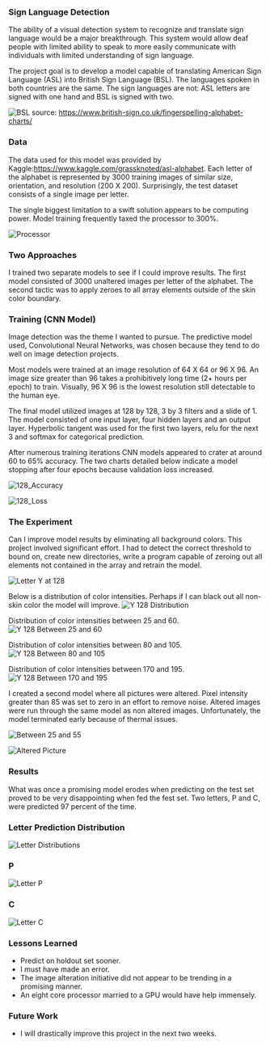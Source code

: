 ### Sign Language Detection

The ability of a visual detection system to recognize and translate sign language would be a major breakthrough. This system would allow deaf people with limited ability to speak to more easily communicate with individuals with limited understanding of sign language.

The project goal is to develop a model capable of translating American Sign Language (ASL) into British Sign Language (BSL).  The languages spoken in both countries are the same.  The sign languages are not: ASL letters are signed with one hand and BSL is signed with two.

![BSL](BSL-Right.png)
source: https://www.british-sign.co.uk/fingerspelling-alphabet-charts/
### Data

The data used for this model was provided by Kaggle:https://www.kaggle.com/grassknoted/asl-alphabet.  Each letter of the alphabet is represented by 3000 training images of similar size, orientation, and resolution (200 X 200).  Surprisingly, the test dataset consists of a single image per letter.

The single biggest limitation to a swift solution appears to be computing power.  Model training frequently taxed the processor to 300%.

![Processor](Processor.png)

### Two Approaches

I trained two separate models to see if I could improve results.  The first model consisted of 3000 unaltered images per letter of the alphabet.  The second tactic was to apply zeroes to all array elements outside of the skin color boundary.

### Training (CNN Model)

Image detection was the theme I wanted to pursue.  The predictive model used, Convolutional Neural Networks, was chosen because they tend to do well on image detection projects.  

Most models were trained at an image resolution of 64 X 64 or 96 X 96.  An image size greater than 96 takes a prohibitively long time (2+ hours per epoch) to train.  Visually, 96 X 96 is the lowest resolution still detectable to the human eye.

The final model utilized images at 128 by 128, 3 by 3 filters and a slide of 1.  The model consisted of one input layer, four hidden layers and an output layer.  Hyperbolic tangent was used for the first two layers, relu for the next 3 and softmax for categorical prediction.

After numerous training iterations CNN models appeared to crater at around 60 to 65% accuracy.  The two charts detailed below indicate a model stopping after four epochs because validation loss increased.

![128_Accuracy](128_Accuracy.png)

![128_Loss](128_Loss.png)

### The Experiment

Can I improve model results by eliminating all background colors.  This project involved significant effort.  I had to detect the correct threshold to bound on, create new directories, write a program capable of zeroing out all elements not contained in the array and retrain the model.

![Letter Y at 128](Y128.png)

Below is a distribution of color intensities.  Perhaps if I can black out all non-skin color the model will improve.
![Y 128 Distribution](Y_128_Dist.png)

Distribution of color intensities between 25 and 60.
![Y 128 Between 25 and 60](Y128_25_60.png)

Distribution of color intensities between 80 and 105.
![Y 128 Between 80 and 105](Y_128_80_105.png)

Distribution of color intensities between 170 and 195.
![Y 128 Between 170 and 195](Y_128_170_195.png)

I created a second model where all pictures were altered.  Pixel intensity greater than 85 was set to zero in an effort to remove noise.  Altered images were run through the same model as non altered images.  Unfortunately, the model terminated early because of thermal issues.

![Between 25 and 55](25_55_2.png)


![Altered Picture](A371.png)

### Results

What was once a promising model erodes when predicting on the test set proved to be very disappointing when fed the fest set.  Two letters, P and C, were predicted 97 percent of the time.

### Letter Prediction Distribution

![Letter Distributions](Letter_Dist.png)

### P

![Letter P](P3.png)

### C

![Letter C](C111.png)

### Lessons Learned

* Predict on holdout set sooner.
* I must have made an error.
* The image alteration initiative did not appear to be trending in a promising manner.
* An eight core processor married to a GPU would have help immensely.

### Future Work

*  I will drastically improve this project in the next two weeks.
